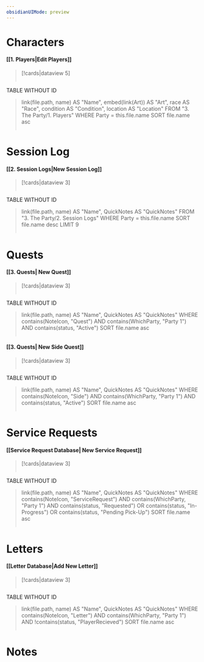```yaml
---
obsidianUIMode: preview
---
```

# **Characters**
#### **[[1. Players|Edit Players]]**
> [!cards|dataview 5]
>```dataview
TABLE WITHOUT ID
>	link(file.path, name) AS "Name",
>	embed(link(Art)) AS "Art",
>	race AS "Race",
>	condition AS "Condition",
>	location AS "Location"
>	FROM "3. The Party/1. Players"
>	WHERE Party = this.file.name
>SORT file.name asc
>```

# **Session Log**
#### **[[2. Session Logs|New Session Log]]**
> [!cards|dataview 3]
>```dataview
TABLE WITHOUT ID
>	link(file.path, name) AS "Name",
>	QuickNotes AS "QuickNotes"
> FROM "3. The Party/2. Session Logs"
> WHERE Party = this.file.name
> SORT file.name desc LIMIT 9
>```

# **Quests**
#### **[[3. Quests| New Quest]]**
> [!cards|dataview 3]
>```dataview
TABLE WITHOUT ID
>	link(file.path, name) AS "Name",
>	QuickNotes AS "QuickNotes"
WHERE contains(NoteIcon, "Quest") AND contains(WhichParty, "Party 1") AND contains(status, "Active")
>SORT file.name asc
>```

#### **[[3. Quests| New Side Quest]]**
> [!cards|dataview 3]
>```dataview
TABLE WITHOUT ID
>	link(file.path, name) AS "Name",
>	QuickNotes AS "QuickNotes"
WHERE contains(NoteIcon, "Side") AND contains(WhichParty, "Party 1") AND contains(status, "Active")
>SORT file.name asc
>```

# **Service Requests**
#### **[[Service Request Database| New Service Request]]**
> [!cards|dataview 3]
>```dataview
TABLE WITHOUT ID
>	link(file.path, name) AS "Name",
>	QuickNotes AS "QuickNotes"
WHERE contains(NoteIcon, "ServiceRequest") AND contains(WhichParty, "Party 1") AND contains(status, "Requested") OR contains(status, "In-Progress") OR contains(status, "Pending Pick-Up")
>SORT file.name asc
>```

# **Letters**
#### **[[Letter Database|Add New Letter]]**
> [!cards|dataview 3]
>```dataview
TABLE WITHOUT ID
>	link(file.path, name) AS "Name",
>	QuickNotes AS "QuickNotes"
WHERE contains(NoteIcon, "Letter") AND contains(WhichParty, "Party 1") AND !contains(status, "PlayerRecieved")
>SORT file.name asc
>```

# **Notes**
